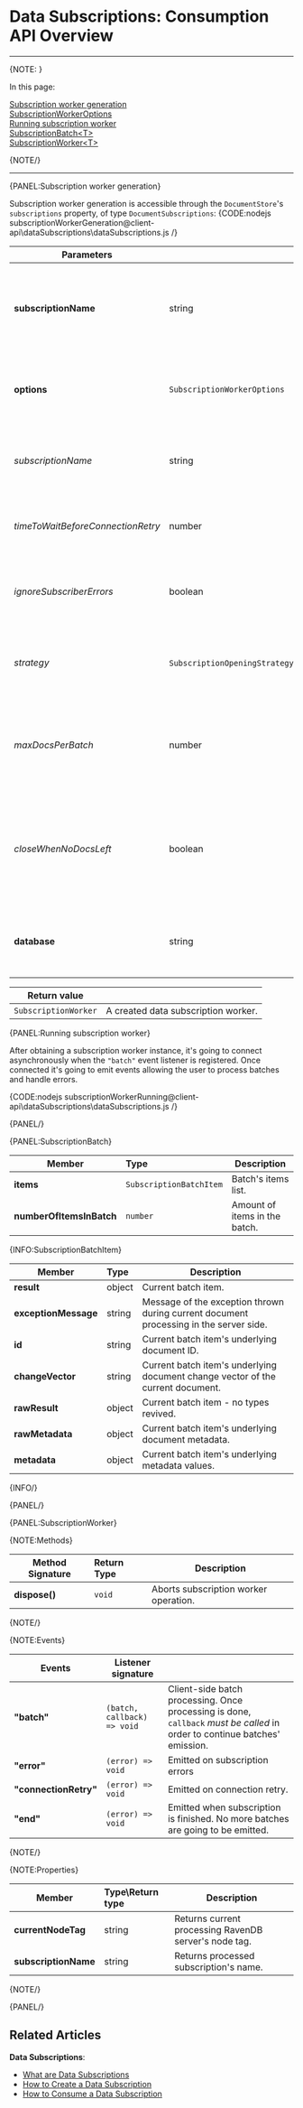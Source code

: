# Data Subscriptions: Consumption API Overview

---

{NOTE: }

In this page:  

[Subscription worker generation](../../../client-api/data-subscriptions/consumption/api-overview#subscription-worker-generation)  
[SubscriptionWorkerOptions](../../../client-api/data-subscriptions/consumption/api-overview#subscriptionworkeroptions)  
[Running subscription worker](../../../client-api/data-subscriptions/consumption/api-overview#running-subscription-worker)  
[SubscriptionBatch&lt;T&gt;](../../../client-api/data-subscriptions/consumption/api-overview#subscriptionbatch<t>)  
[SubscriptionWorker&lt;T&gt;](../../../client-api/data-subscriptions/consumption/api-overview#subscriptionworker<t>)  

{NOTE/}

---

{PANEL:Subscription worker generation}

Subscription worker generation is accessible through the `DocumentStore`'s `subscriptions` property, of type `DocumentSubscriptions`:
{CODE:nodejs subscriptionWorkerGeneration@client-api\dataSubscriptions\dataSubscriptions.js /}

| Parameters | | |
| ------------- | ------------- | ----- |
| **subscriptionName** | string | The subscription's name. This parameter appears in more simple overloads allowing to start processing without creating a `SubscriptionCreationOptions` instance, relying on the default values |
| **options** | `SubscriptionWorkerOptions` | Contains subscription worker, affecting the interaction of the specific worker with the subscription, but does not affect the subscription's definition |
| *subscriptionName* | string | Returns the subscription name passed to the constructor. This name will be used by the server side to identify the subscription in question. |
| *timeToWaitBeforeConnectionRetry* | number | Time to wait before reconnecting, in the case of non-aborting failure during the subscription processing. Default: 5 seconds. |
| *ignoreSubscriberErrors* | boolean | If true, will not abort subscription processing if client code, passed to the `run` function, throws an unhandled exception. Default: false. |
| *strategy* | `SubscriptionOpeningStrategy`(enum) | Sets the way the server will treat current and/or other clients when they will try to connect. See [Workers interplay](how-to-consume-data-subscription#workers-interplay). Default: `OPEN_IF_FREE`. |
| *maxDocsPerBatch* | number | Maximum amount of documents that the server will try sending in a batch. If the server will not find "enough" documents, it won't wait and send the amount it found. Default: 4096. |
| *closeWhenNoDocsLeft* | boolean | If true, it performs an "ad-hoc" operation that processes all possible documents, until the server can't find any new documents to send. An error of type `SubscriptionClosedException` is going to be emitted. Default: false. |
| **database** | string | Name of the database to look for the data subscription. If `null`, the default database configured in DocumentStore will be used. |

| Return value | |
| ------------- | ----- |
| `SubscriptionWorker` | A created data subscription worker.  |


{PANEL:Running subscription worker}

After obtaining a subscription worker instance, it's going to connect asynchronously when the `"batch"` event listener is registered. Once connected it's going to emit events allowing the user to process batches and handle errors.

{CODE:nodejs subscriptionWorkerRunning@client-api\dataSubscriptions\dataSubscriptions.js /}

{PANEL/}


{PANEL:SubscriptionBatch}

| Member | Type | Description |
|--------|:-----|-------------| 
| **items** | `SubscriptionBatchItem` | Batch's items list. |
| **numberOfItemsInBatch** | `number` | Amount of items in the batch. |

{INFO:SubscriptionBatchItem}

| Member | Type | Description |
|--------|:-----|-------------| 
| **result** | object | Current batch item. |
| **exceptionMessage** | string | Message of the exception thrown during current document processing in the server side. |
| **id** | string | Current batch item's underlying document ID. |
| **changeVector** | string | Current batch item's underlying document change vector of the current document. |
| **rawResult** | object | Current batch item - no types revived. |
| **rawMetadata** | object | Current batch item's underlying document metadata. |
| **metadata** | object | Current batch item's underlying metadata values. |

{INFO/}

{PANEL/}

{PANEL:SubscriptionWorker}

{NOTE:Methods}

| Method Signature| Return Type | Description |
|--------|:-----|-------------| 
| **dispose()** | `void` | Aborts subscription worker operation. |

{NOTE/}

{NOTE:Events}

| Events | Listener signature | |
| ------------- | ------------- | ----- |
| **"batch"** | `(batch, callback) => void` | Client-side batch processing. Once processing is done, `callback` *must  be called* in order to continue batches' emission. |
| **"error"** | `(error) => void` | Emitted on subscription errors |
| **"connectionRetry"** | `(error) => void` | Emitted on connection retry. |
| **"end"** | `(error) => void` | Emitted when subscription is finished. No more batches are going to be emitted. |

{NOTE/}

{NOTE:Properties}

| Member | Type\Return type | Description |
|--------|:-----|-------------| 
| **currentNodeTag** | string | Returns current processing RavenDB server's node tag. |
| **subscriptionName** | string | Returns processed subscription's name. |

{NOTE/}

{PANEL/}

## Related Articles

**Data Subscriptions**:

- [What are Data Subscriptions](../../../client-api/data-subscriptions/what-are-data-subscriptions)
- [How to Create a Data Subscription](../../../client-api/data-subscriptions/creation/how-to-create-data-subscription)
- [How to Consume a Data Subscription](../../../client-api/data-subscriptions/consumption/how-to-consume-data-subscription)

